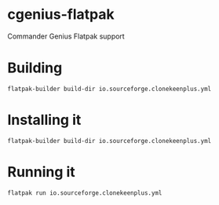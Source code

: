# cgenius-flatpak

Commander Genius Flatpak support

# Building

```
flatpak-builder build-dir io.sourceforge.clonekeenplus.yml
```

# Installing it

```
flatpak-builder build-dir io.sourceforge.clonekeenplus.yml
```

# Running it

```
flatpak run io.sourceforge.clonekeenplus.yml
```


